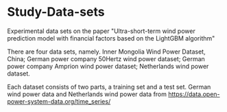 # Study-Data-sets
Experimental data sets on the paper "Ultra-short-term wind power prediction model with financial factors based on the LightGBM algorithm"

There are four data sets, namely.
Inner Mongolia Wind Power Dataset, China;
German power company 50Hertz wind power dataset;
German power company Amprion wind power dataset;
Netherlands wind power dataset.

Each dataset consists of two parts, a training set and a test set.
German wind power data and Netherlands wind power data from https://data.open-power-system-data.org/time_series/
